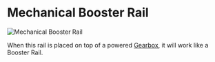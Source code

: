 # Mechanical Booster Rail

![Mechanical Booster Rail](block:betterwithmods:booster)

When this rail is placed on top of a powered [Gearbox](wooden_gearbox.md), it will work like a Booster Rail.